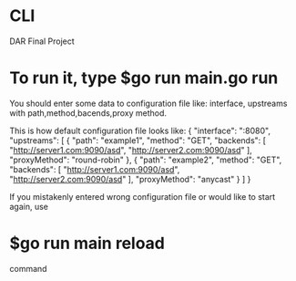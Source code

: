 # CLI
DAR Final Project

# To run it, type $go run main.go run
You should enter some data to configuration file like:
interface, upstreams with path,method,bacends,proxy method.

This is how default configuration file looks like:
{
    "interface": ":8080",
    "upstreams": [
      {
        "path": "example1",
        "method": "GET",
        "backends": [
          "http://server1.com:9090/asd",
          "http://server2.com:9090/asd"
        ],
        "proxyMethod": "round-robin"
      },
      {
        "path": "example2",
        "method": "GET",
        "backends": [
          "http://server1.com:9090/asd",
          "http://server2.com:9090/asd"
        ],
        "proxyMethod": "anycast"
      }
    ]
  }

If you mistakenly entered wrong configuration file or would like to start again, use 
# $go run main reload
command


